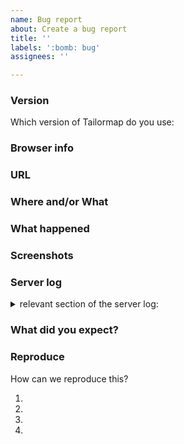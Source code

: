```yaml
---
name: Bug report
about: Create a bug report
title: ''
labels: ':bomb: bug'
assignees: ''

---
```



### Version
Which version of Tailormap do you use: <!-- go to http://<server>/viewer-admin/about.jsp or http://<server>/viewer/about.jsp and paste below -->

### Browser info
<!-- Which browser are you using? visit https://whichbrowser.net/ and paste the information below -->

### URL
<!-- Where can we find an application which has the bug? -->

### Where and/or What
<!--Was it in the viewer or the viewer-admin? Which page and which component? -->

### What happened
<!-- Something odd/unexpected/terrible happened. Tell us everything! -->

### Screenshots
<!-- please resize your browser window before capturing and remember to blur-out any sensitive data in the image before uploading -->

### Server log
<details><summary>relevant section of the server log:</summary>

```

DOUBLECLICK_n_PASTE_HERE

```

</details>


### What did you expect?
<!-- What should have happened? -->

### Reproduce
How can we reproduce this? <!-- A detailed, step-by-step explanation helps us to understand what went wrong. -->

  1. 
  2. 
  3. 
  4. 
  
  
